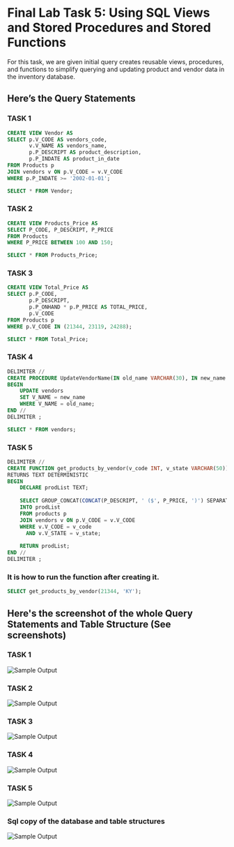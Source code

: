 # Final Lab Task 5: Using SQL Views and Stored Procedures and Stored Functions
For this task, we are given initial query creates reusable views, procedures, and functions to simplify querying and updating product and vendor data in the inventory database.

## Here’s the Query Statements

### TASK 1
```sql
CREATE VIEW Vendor AS
SELECT p.V_CODE AS vendors_code, 
       v.V_NAME AS vendors_name, 
       p.P_DESCRIPT AS product_description, 
       p.P_INDATE AS product_in_date
FROM Products p
JOIN vendors v ON p.V_CODE = v.V_CODE
WHERE p.P_INDATE >= '2002-01-01';

SELECT * FROM Vendor;
```

### TASK 2
```sql
CREATE VIEW Products_Price AS
SELECT P_CODE, P_DESCRIPT, P_PRICE
FROM Products
WHERE P_PRICE BETWEEN 100 AND 150;

SELECT * FROM Products_Price;
```

### TASK 3
```sql
CREATE VIEW Total_Price AS
SELECT p.P_CODE, 
       p.P_DESCRIPT, 
       p.P_ONHAND * p.P_PRICE AS TOTAL_PRICE, 
       p.V_CODE
FROM Products p
WHERE p.V_CODE IN (21344, 23119, 24288);

SELECT * FROM Total_Price;
```

### TASK 4
```sql
DELIMITER //
CREATE PROCEDURE UpdateVendorName(IN old_name VARCHAR(30), IN new_name VARCHAR(30))
BEGIN
    UPDATE vendors
    SET V_NAME = new_name
    WHERE V_NAME = old_name;
END //
DELIMITER ;

SELECT * FROM vendors;
```

### TASK 5
```sql
DELIMITER // 
CREATE FUNCTION get_products_by_vendor(v_code INT, v_state VARCHAR(50))
RETURNS TEXT DETERMINISTIC
BEGIN
    DECLARE prodList TEXT;
    
    SELECT GROUP_CONCAT(CONCAT(P_DESCRIPT, ' ($', P_PRICE, ')') SEPARATOR '; ')
    INTO prodList
    FROM products p
    JOIN vendors v ON p.V_CODE = v.V_CODE
    WHERE v.V_CODE = v_code
      AND v.V_STATE = v_state;
	
    RETURN prodList;
END //
DELIMITER ;
```

### It is how to run the function after creating it.
```sql
SELECT get_products_by_vendor(21344, 'KY');
```

## Here's the screenshot of the whole Query Statements and Table Structure (See screenshots)

### TASK 1

![Sample Output](images/LAB5.1.PNG)

### TASK 2

![Sample Output](images/LAB5.2.PNG)

### TASK 3

![Sample Output](images/LAB5.3.PNG)

### TASK 4

![Sample Output](images/LAB5.4.PNG)

### TASK 5

![Sample Output](images/LAB5.5.PNG)

### Sql copy of the database and table structures

![Sample Output](images/LABCOPY.PNG)
